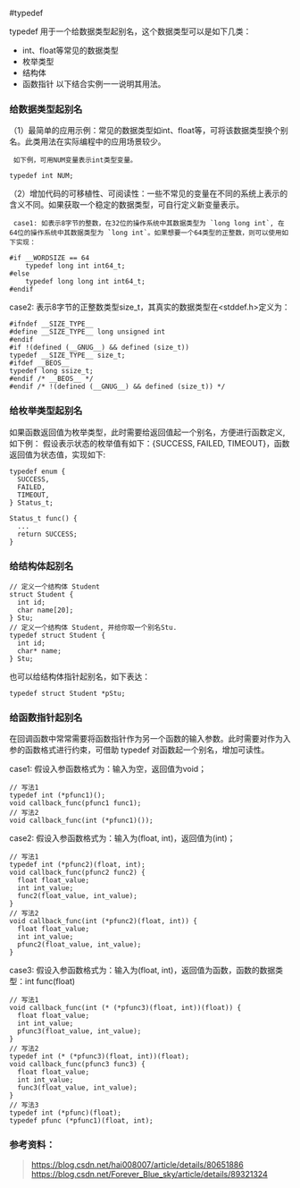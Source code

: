 #typedef

typedef 用于一个给数据类型起别名，这个数据类型可以是如下几类：
- int、float等常见的数据类型
- 枚举类型
- 结构体
- 函数指针
以下结合实例一一说明其用法。

### 给数据类型起别名
（1）最简单的应用示例：常见的数据类型如int、float等，可将该数据类型换个别名。此类用法在实际编程中的应用场景较少。

     如下例，可用NUM变量表示int类型变量。
```
typedef int NUM;
```

（2）增加代码的可移植性、可阅读性：一些不常见的变量在不同的系统上表示的含义不同。如果获取一个稳定的数据类型，可自行定义新变量表示。

     case1: 如表示8字节的整数，在32位的操作系统中其数据类型为 `long long int`, 在64位的操作系统中其数据类型为 `long int`。如果想要一个64类型的正整数，则可以使用如下实现：

```
#if __WORDSIZE == 64
    typedef long int int64_t;
#else
    typedef long long int int64_t;
#endif
```
   case2: 表示8字节的正整数类型size_t，其真实的数据类型在<stddef.h>定义为：

```
#ifndef __SIZE_TYPE__
#define __SIZE_TYPE__ long unsigned int
#endif
#if !(defined (__GNUG__) && defined (size_t))
typedef __SIZE_TYPE__ size_t;
#ifdef __BEOS__
typedef long ssize_t;
#endif /* __BEOS__ */
#endif /* !(defined (__GNUG__) && defined (size_t)) */
```


###  给枚举类型起别名
如果函数返回值为枚举类型，此时需要给返回值起一个别名，方便进行函数定义,如下例：
假设表示状态的枚举值有如下：{SUCCESS, FAILED, TIMEOUT}，函数返回值为状态值，实现如下:
```
typedef enum {
  SUCCESS,
  FAILED,
  TIMEOUT,
} Status_t;

Status_t func() {
  ...
  return SUCCESS;
}
```


### 给结构体起别名
```
// 定义一个结构体 Student
struct Student {
  int id;
  char name[20];
} Stu;
// 定义一个结构体 Student, 并给你取一个别名Stu.
typedef struct Student {
  int id;
  char* name;
} Stu;
```
也可以给结构体指针起别名，如下表达：
```
typedef struct Student *pStu;
```

### 给函数指针起别名
在回调函数中常常需要将函数指针作为另一个函数的输入参数。此时需要对作为入参的函数格式进行约束，可借助 typedef 对函数起一个别名，增加可读性。

case1: 假设入参函数格式为：输入为空，返回值为void；
```
// 写法1
typedef int (*pfunc1)();
void callback_func(pfunc1 func1);
// 写法2
void callback_func(int (*pfunc1)());
```

case2: 假设入参函数格式为：输入为(float, int)，返回值为(int)；
```
// 写法1
typedef int (*pfunc2)(float, int);
void callback_func(pfunc2 func2) {
  float float_value;
  int int_value;
  func2(float_value, int_value);
}
// 写法2
void callback_func(int (*pfunc2)(float, int)) {
  float float_value;
  int int_value;
  pfunc2(float_value, int_value);
}
```

case3: 假设入参函数格式为：输入为(float, int)，返回值为函数，函数的数据类型：int func(float)
```
// 写法1
void callback_func(int (* (*pfunc3)(float, int))(float)) {
  float float_value;
  int int_value;
  pfunc3(float_value, int_value);
}
// 写法2
typedef int (* (*pfunc3)(float, int))(float);
void callback_func(pfunc3 func3) {
  float float_value;
  int int_value;
  func3(float_value, int_value);
}
// 写法3
typedef int (*pfunc)(float);
typedef pfunc (*pfunc1)(float, int);
```

### 参考资料：
> https://blog.csdn.net/hai008007/article/details/80651886
> https://blog.csdn.net/Forever_Blue_sky/article/details/89321324
